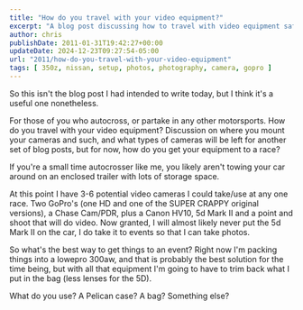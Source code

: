 ```yaml
---
title: "How do you travel with your video equipment?"
excerpt: "A blog post discussing how to travel with video equipment safely. We'll cover some of the essentials and other things to consider when travelling."
author: chris
publishDate: 2011-01-31T19:42:27+00:00
updateDate: 2024-12-23T09:27:54-05:00
url: "2011/how-do-you-travel-with-your-video-equipment"
tags: [ 350z, nissan, setup, photos, photography, camera, gopro ]
---
```


So this isn't the blog post I had intended to write today, but I think it's a useful one nonetheless.

For those of you who autocross, or partake in any other motorsports. How do you travel with your video equipment? Discussion on where you mount your cameras and such, and what types of cameras will be left for another set of blog posts, but for now, how do you get your equipment to a race?

If you're a small time autocrosser like me, you likely aren't towing your car around on an enclosed trailer with lots of storage space.

At this point I have 3-6 potential video cameras I could take/use at any one race. Two GoPro's (one HD and one of the SUPER CRAPPY original versions), a Chase Cam/PDR, plus a Canon HV10, 5d Mark II and a point and shoot that will do video. Now granted, I will almost likely never put the 5d Mark II on the car, I do take it to events so that I can take photos.

So what's the best way to get things to an event? Right now I'm packing things into a lowepro 300aw, and that is probably the best solution for the time being, but with all that equipment I'm going to have to trim back what I put in the bag (less lenses for the 5D).

What do you use? A Pelican case? A bag? Something else?
